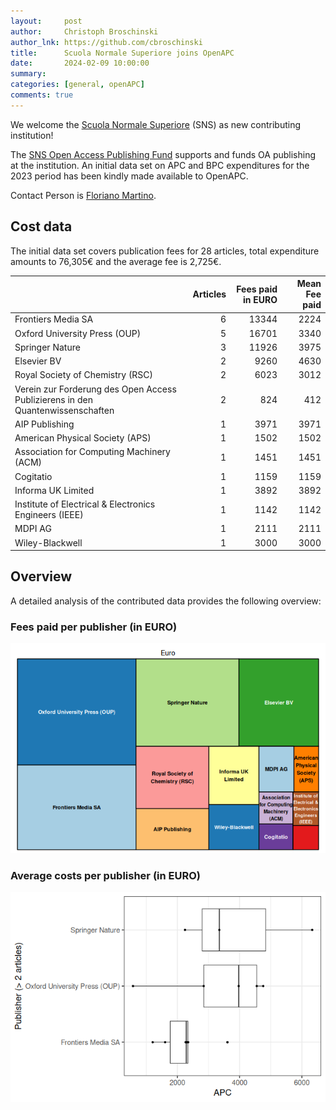 ```yaml
---
layout:     post
author:     Christoph Broschinski
author_lnk: https://github.com/cbroschinski
title:      Scuola Normale Superiore joins OpenAPC
date:       2024-02-09 10:00:00
summary:    
categories: [general, openAPC]
comments: true
---
```





We welcome the [Scuola Normale Superiore](https://www.sns.it/en) (SNS) as new contributing institution!

The [SNS Open Access Publishing Fund](https://www.sns.it/en/guida/how-publish-open-access-scuola-normale) supports and funds OA publishing at the institution.
An initial data set on APC and BPC expenditures for the 2023 period has been kindly made available to OpenAPC.

Contact Person is [Floriano Martino](mailto:svr@sns.it).

## Cost data



The initial data set covers publication fees for 28 articles, total expenditure amounts to 76,305€ and the average fee is 2,725€.



|                                                                               | Articles| Fees paid in EURO| Mean Fee paid|
|:------------------------------------------------------------------------------|--------:|-----------------:|-------------:|
|Frontiers Media SA                                                             |        6|             13344|          2224|
|Oxford University Press (OUP)                                                  |        5|             16701|          3340|
|Springer Nature                                                                |        3|             11926|          3975|
|Elsevier BV                                                                    |        2|              9260|          4630|
|Royal Society of Chemistry (RSC)                                               |        2|              6023|          3012|
|Verein zur Forderung des Open Access Publizierens in den Quantenwissenschaften |        2|               824|           412|
|AIP Publishing                                                                 |        1|              3971|          3971|
|American Physical Society (APS)                                                |        1|              1502|          1502|
|Association for Computing Machinery (ACM)                                      |        1|              1451|          1451|
|Cogitatio                                                                      |        1|              1159|          1159|
|Informa UK Limited                                                             |        1|              3892|          3892|
|Institute of Electrical & Electronics Engineers (IEEE)                         |        1|              1142|          1142|
|MDPI AG                                                                        |        1|              2111|          2111|
|Wiley-Blackwell                                                                |        1|              3000|          3000|



## Overview

A detailed analysis of the contributed data provides the following overview:

### Fees paid per publisher (in EURO)

![plot of chunk tree_sns_2024_02_09_full](/figure/tree_sns_2024_02_09_full-1.png)

###  Average costs per publisher (in EURO)

![plot of chunk box_sns_2024_02_09_publisher_full](/figure/box_sns_2024_02_09_publisher_full-1.png)
